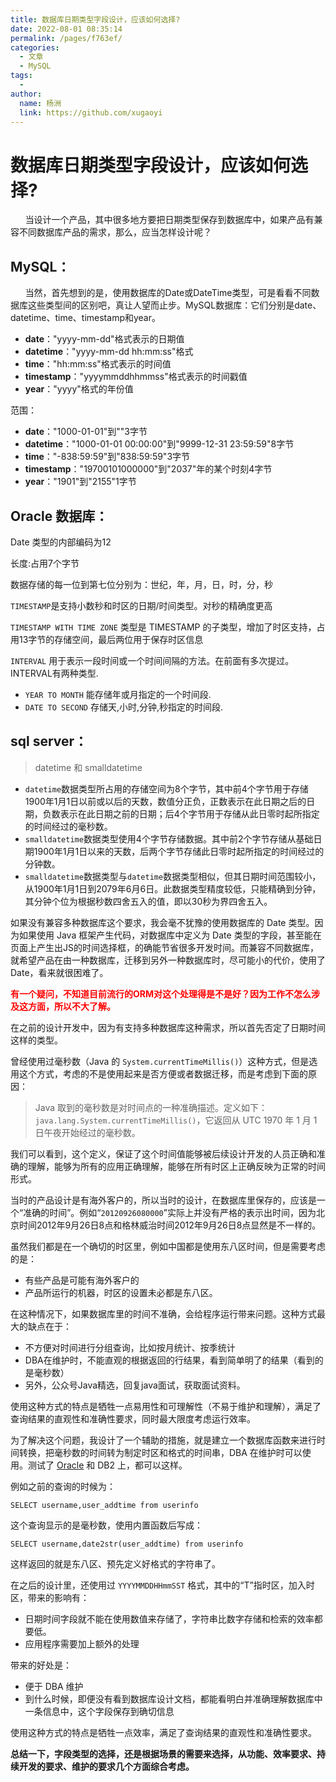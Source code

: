 ```yaml
---
title: 数据库日期类型字段设计，应该如何选择?
date: 2022-08-01 08:35:14
permalink: /pages/f763ef/
categories:
  - 文章
  - MySQL
tags:
  - 
author: 
  name: 杨洲
  link: https://github.com/xugaoyi
---
```


# 数据库日期类型字段设计，应该如何选择?

&nbsp;&nbsp;&nbsp;&nbsp;&nbsp;&nbsp;当设计一个产品，其中很多地方要把日期类型保存到数据库中，如果产品有兼容不同数据库产品的需求，那么，应当怎样设计呢？

## MySQL：

&nbsp;&nbsp;&nbsp;&nbsp;&nbsp;&nbsp;当然，首先想到的是，使用数据库的Date或DateTime类型，可是看看不同数据库这些类型间的区别吧，真让人望而止步。MySQL数据库：它们分别是date、datetime、time、timestamp和year。

- **date**："yyyy-mm-dd"格式表示的日期值
- **datetime**："yyyy-mm-dd hh:mm:ss"格式
- **time**："hh:mm:ss"格式表示的时间值
- **timestamp**："yyyymmddhhmmss"格式表示的时间戳值
- **year**："yyyy"格式的年份值

范围：

- **date**："1000-01-01"到""3字节
- **datetime**："1000-01-01 00:00:00"到"9999-12-31 23:59:59"8字节
- **time**："-838:59:59"到"838:59:59"3字节
- **timestamp**："19700101000000"到"2037"年的某个时刻4字节
- **year**："1901"到"2155"1字节

## Oracle 数据库：

Date 类型的内部编码为12

长度:占用7个字节

数据存储的每一位到第七位分别为：世纪，年，月，日，时，分，秒

`TIMESTAMP`是支持小数秒和时区的日期/时间类型。对秒的精确度更高

`TIMESTAMP WITH TIME ZONE` 类型是 TIMESTAMP 的子类型，增加了时区支持，占用13字节的存储空间，最后两位用于保存时区信息

`INTERVAL` 用于表示一段时间或一个时间间隔的方法。在前面有多次提过。INTERVAL有两种类型.

- `YEAR TO MONTH` 能存储年或月指定的一个时间段.
- `DATE TO SECOND` 存储天,小时,分钟,秒指定的时间段.

## sql server：

> datetime 和 smalldatetime

- `datetime`数据类型所占用的存储空间为8个字节，其中前4个字节用于存储1900年1月1日以前或以后的天数，数值分正负，正数表示在此日期之后的日期，负数表示在此日期之前的日期；后4个字节用于存储从此日零时起所指定的时间经过的毫秒数。
- `smalldatetime`数据类型使用4个字节存储数据。其中前2个字节存储从基础日期1900年1月1日以来的天数，后两个字节存储此日零时起所指定的时间经过的分钟数。
- `smalldatetime`数据类型与`datetime`数据类型相似，但其日期时间范围较小，从1900年1月1日到2079年6月6日。此数据类型精度较低，只能精确到分钟，其分钟个位为根据秒数四舍五入的值，即以30秒为界四舍五入。

如果没有兼容多种数据库这个要求，我会毫不犹豫的使用数据库的 Date 类型。因为如果使用 Java 框架产生代码，对数据库中定义为 Date 类型的字段，甚至能在页面上产生出JS的时间选择框，的确能节省很多开发时间。而兼容不同数据库，就希望产品在由一种数据库，迁移到另外一种数据库时，尽可能小的代价，使用了 Date，看来就很困难了。

<span style="color:red">**有一个疑问，不知道目前流行的ORM对这个处理得是不是好？因为工作不怎么涉及这方面，所以不大了解。**</span>

在之前的设计开发中，因为有支持多种数据库这种需求，所以首先否定了日期时间这样的类型。

曾经使用过毫秒数（Java 的 `System.currentTimeMillis()`）这种方式，但是选用这个方式，考虑的不是使用起来是否方便或者数据迁移，而是考虑到下面的原因：

> Java 取到的毫秒数是对时间点的一种准确描述。定义如下：`java.lang.System.currentTimeMillis()`，它返回从 UTC 1970 年 1 月 1 日午夜开始经过的毫秒数。

我们可以看到，这个定义，保证了这个时间值能够被后续设计开发的人员正确和准确的理解，能够为所有的应用正确理解，能够在所有时区上正确反映为正常的时间形式。

当时的产品设计是有海外客户的，所以当时的设计，在数据库里保存的，应该是一个“准确的时间”。例如“`20120926080000`”实际上并没有严格的表示出时间，因为北京时间2012年9月26日8点和格林威治时间2012年9月26日8点显然是不一样的。

虽然我们都是在一个确切的时区里，例如中国都是使用东八区时间，但是需要考虑的是：

- 有些产品是可能有海外客户的
- 产品所运行的机器，时区的设置未必都是东八区。

在这种情况下，如果数据库里的时间不准确，会给程序运行带来问题。这种方式最大的缺点在于：

- 不方便对时间进行分组查询，比如按月统计、按季统计
- DBA在维护时，不能直观的根据返回的行结果，看到简单明了的结果（看到的是毫秒数）
- 另外，公众号Java精选，回复java面试，获取面试资料。

使用这种方式的特点是牺牲一点易用性和可理解性（不易于维护和理解），满足了查询结果的直观性和准确性要求，同时最大限度考虑运行效率。

为了解决这个问题，我设计了一个辅助的措施，就是建立一个数据库函数来进行时间转换，把毫秒数的时间转为制定时区和格式的时间串，DBA 在维护时可以使用。测试了 [Oracle](http://mp.weixin.qq.com/s?__biz=MzAwMTE3MDY4MQ==&mid=2652453867&idx=1&sn=9513864f88fb6b322165094701a97f05&chksm=8130567db647df6bd08c700fe999e8ffffbad3d3cc6fbdded14f908af24416b11f1a9e387d51&scene=21#wechat_redirect) 和 DB2 上，都可以这样。

例如之前的查询的时候为：

```
SELECT username,user_addtime from userinfo
```

这个查询显示的是毫秒数，使用内置函数后写成：

```
SELECT username,date2str(user_addtime) from userinfo
```

这样返回的就是东八区、预先定义好格式的字符串了。

在之后的设计里，还使用过 `YYYYMMDDHHmmSST` 格式，其中的“T”指时区，加入时区，带来的影响有：

- 日期时间字段就不能在使用数值来存储了，字符串比数字存储和检索的效率都要低。
- 应用程序需要加上额外的处理

带来的好处是：

- 便于 DBA 维护
- 到什么时候，即便没有看到数据库设计文档，都能看明白并准确理解数据库中一条信息中，这个字段保存到确切信息

使用这种方式的特点是牺牲一点效率，满足了查询结果的直观性和准确性要求。

**总结一下，字段类型的选择，还是根据场景的需要来选择，从功能、效率要求、持续开发的要求、维护的要求几个方面综合考虑。**
